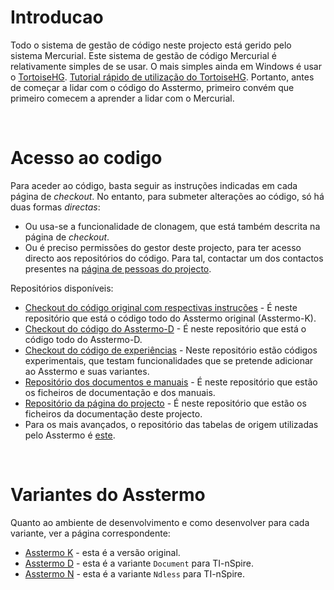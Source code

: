 

# Introducao
Todo o sistema de gestão de código neste projecto está gerido pelo sistema Mercurial. Este sistema de gestão de código Mercurial é relativamente simples de se usar. O mais simples ainda em Windows é usar o [TortoiseHG](http://tortoisehg.bitbucket.org/). [Tutorial rápido de utilização do TortoiseHG](http://tortoisehg.bitbucket.org/manual/2.0/quick.html). Portanto, antes de começar a lidar com o código do Asstermo, primeiro convém que primeiro comecem a aprender a lidar com o Mercurial.

<br>
<h1>Acesso ao codigo</h1>
Para aceder ao código, basta seguir as instruções indicadas em cada página de <i>checkout</i>. No entanto, para submeter alterações ao código, só há duas formas <i>directas</i>:<br>
<ul><li>Ou usa-se a funcionalidade de clonagem, que está também descrita na página de <i>checkout</i>.<br>
</li><li>Ou é preciso permissões do gestor deste projecto, para ter acesso directo aos repositórios do código. Para tal, contactar um dos contactos presentes na <a href='https://github.com/orgs/asstermo/people'>página de pessoas do projecto</a>.</li></ul>

Repositórios disponíveis:<br>
<ul><li><a href='https://github.com/asstermo/K'>Checkout do código original com respectivas instruções</a> - É neste repositório que está o código todo do Asstermo original (Asstermo-K).<br>
</li><li><a href='https://github.com/asstermo/D'>Checkout do código do Asstermo-D</a> - É neste repositório que está o código todo do Asstermo-D.<br>
</li><li><a href='https://github.com/asstermo/experiments'>Checkout do código de experiências</a> - Neste repositório estão códigos experimentais, que testam funcionalidades que se pretende adicionar ao Asstermo e suas variantes.<br>
</li><li><a href='https://github.com/asstermo/documentation'>Repositório dos documentos e manuais</a> - É neste repositório que estão os ficheiros de documentação e dos manuais.<br>
</li><li><a href='https://github.com/asstermo/asstermo.github.io'>Repositório da página do projecto</a> - É neste repositório que estão os ficheiros da documentação deste projecto.<br>
</li><li>Para os mais avançados, o repositório das tabelas de origem utilizadas pelo Asstermo é <a href='https://github.com/asstermo/tabelas'>este</a>.</li></ul>

<br>
<h1>Variantes do Asstermo</h1>
Quanto ao ambiente de desenvolvimento e como desenvolver para cada variante, ver a página correspondente:<br>
<ul><li><a href='DesenvolvimentoAsstermoK.md'>Asstermo K</a> - esta é a versão original.<br>
</li><li><a href='DesenvolvimentoAsstermoD.md'>Asstermo D</a> - esta é a variante <code>Document</code> para TI-nSpire.<br>
</li><li><a href='DesenvolvimentoAsstermoN.md'>Asstermo N</a> - esta é a variante <code>Ndless</code> para TI-nSpire.</li>
</ul>
